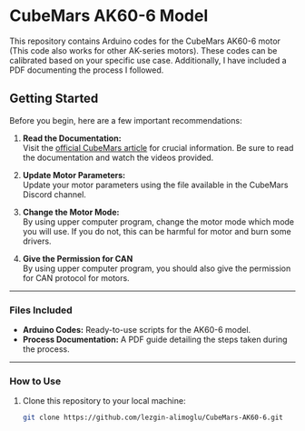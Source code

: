 # CubeMars AK60-6 Model

This repository contains Arduino codes for the CubeMars AK60-6 motor (This code also works for other AK-series motors). These codes can be calibrated based on your specific use case. Additionally, I have included a PDF documenting the process I followed.

## Getting Started

Before you begin, here are a few important recommendations:

1. **Read the Documentation:**  
   Visit the [official CubeMars article](https://www.cubemars.com/article.php?id=261) for crucial information. Be sure to read the documentation and watch the videos provided.  

2. **Update Motor Parameters:**  
   Update your motor parameters using the file available in the CubeMars Discord channel.
   
3. **Change the Motor Mode:**   
   By using upper computer program, change the motor mode which mode you will use. If you do not, this can be harmful for motor and burn some drivers.

4. **Give the Permission for CAN**   
   By using upper computer program, you should also give the permission for CAN protocol for motors.

---

### Files Included
- **Arduino Codes:** Ready-to-use scripts for the AK60-6 model.  
- **Process Documentation:** A PDF guide detailing the steps taken during the process.  

---

### How to Use
1. Clone this repository to your local machine:  
   ```bash
   git clone https://github.com/lezgin-alimoglu/CubeMars-AK60-6.git
